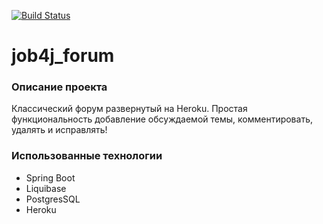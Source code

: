 [![Build Status](https://travis-ci.com/Selesito/job4j_forum.svg?branch=master)](https://travis-ci.com/Selesito/job4j_forum)
# job4j_forum

### Описание проекта 
Классический форум развернутый на Heroku. Простая функциональность добавление обсуждаемой темы, комментировать, удалять и исправлять!

### Использованные технологии

<ul>
  <li>Spring Boot</li>
  <li>Liquibase</li>
  <li>PostgresSQL</li>
  <li>Heroku</li>
</ul>
